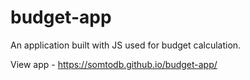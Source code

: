 # budget-app
An application built with JS used for budget calculation.

View app - https://somtodb.github.io/budget-app/

